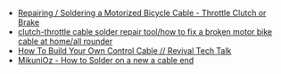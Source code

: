 - [Repairing / Soldering a Motorized Bicycle Cable - Throttle Clutch or Brake](https://youtu.be/AOICBj0oeOc)
- [clutch-throttle cable solder repair tool/how to fix a broken motor bike cable at home/all rounder](https://youtu.be/oPxNQNFAqeI)
- [How To Build Your Own Control Cable // Revival Tech Talk](https://youtu.be/yqJnqKRh4mA)
- [MikuniOz - How to Solder on a new a cable end](https://youtu.be/gX4gyTipRsU)

